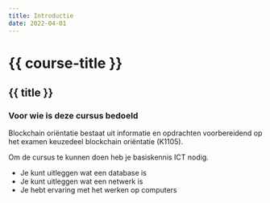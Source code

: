```yaml
---
title: Introductie
date: 2022-04-01
---
```


# {{ course-title }}

## {{ title }}
### Voor wie is deze cursus bedoeld
Blockchain oriëntatie bestaat uit informatie en opdrachten voorbereidend op het examen keuzedeel blockchain oriëntatie (K1105).

Om de cursus te kunnen doen heb je basiskennis ICT nodig. 
* Je kunt uitleggen wat een database is
* Je kunt uitleggen wat een netwerk is
* Je hebt ervaring met het werken op computers

